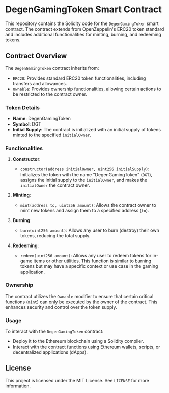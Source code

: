 # DegenGamingToken Smart Contract

This repository contains the Solidity code for the `DegenGamingToken` smart contract. The contract extends from OpenZeppelin's ERC20 token standard and includes additional functionalities for minting, burning, and redeeming tokens.

## Contract Overview

The `DegenGamingToken` contract inherits from:
- `ERC20`: Provides standard ERC20 token functionalities, including transfers and allowances.
- `Ownable`: Provides ownership functionalities, allowing certain actions to be restricted to the contract owner.

### Token Details

- **Name**: DegenGamingToken
- **Symbol**: DGT
- **Initial Supply**: The contract is initialized with an initial supply of tokens minted to the specified `initialOwner`.

### Functionalities

1. **Constructor**:
   - `constructor(address initialOwner, uint256 initialSupply)`: Initializes the token with the name "DegenGamingToken" (`DGT`), assigns the initial supply to the `initialOwner`, and makes the `initialOwner` the contract owner.

2. **Minting**:
   - `mint(address to, uint256 amount)`: Allows the contract owner to mint new tokens and assign them to a specified address (`to`).

3. **Burning**:
   - `burn(uint256 amount)`: Allows any user to burn (destroy) their own tokens, reducing the total supply.

4. **Redeeming**:
   - `redeem(uint256 amount)`: Allows any user to redeem tokens for in-game items or other utilities. This function is similar to burning tokens but may have a specific context or use case in the gaming application.

### Ownership

The contract utilizes the `Ownable` modifier to ensure that certain critical functions (`mint`) can only be executed by the owner of the contract. This enhances security and control over the token supply.

### Usage

To interact with the `DegenGamingToken` contract:
- Deploy it to the Ethereum blockchain using a Solidity compiler.
- Interact with the contract functions using Ethereum wallets, scripts, or decentralized applications (dApps).

## License

This project is licensed under the MIT License. See `LICENSE` for more information.
